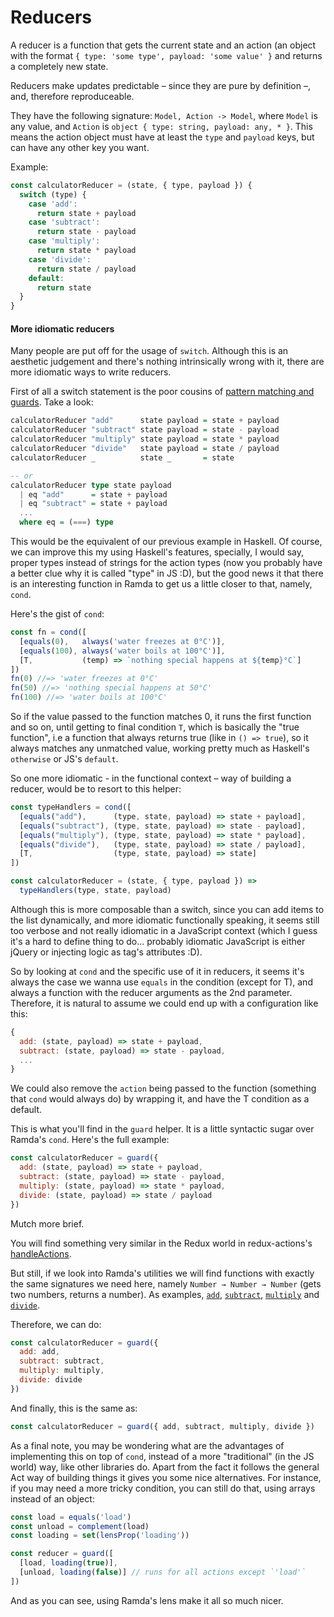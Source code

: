 # Reducers

A reducer is a function that gets the current state and an action (an object
with the format `{ type: 'some type', payload: 'some value' }` and returns a
completely new state.

Reducers make updates predictable – since they are pure by definition –, and,
therefore reproduceable.

They have the following signature: `Model, Action -> Model`, where `Model` is
any value, and `Action` is `object { type: string, payload: any, * }`. This
means the action object must have at least the `type` and `payload` keys, but
can have any other key you want.

Example:

```js
const calculatorReducer = (state, { type, payload }) {
  switch (type) {
    case 'add':
      return state + payload
    case 'subtract':
      return state - payload
    case 'multiply':
      return state * payload
    case 'divide':
      return state / payload
    default:
      return state
  }
}
```

#### More idiomatic reducers

Many people are put off for the usage of `switch`. Although this is an
aesthetic judgement and there's nothing intrinsically wrong with it, there
are more idiomatic ways to write reducers.

First of all a switch statement is the poor cousins of [pattern matching and
guards](http://learnyouahaskell.com/syntax-in-functions). Take a look:

```haskell
calculatorReducer "add"      state payload = state + payload
calculatorReducer "subtract" state payload = state - payload
calculatorReducer "multiply" state payload = state * payload
calculatorReducer "divide"   state payload = state / payload
calculatorReducer _          state _       = state

-- or
calculatorReducer type state payload
  | eq "add"      = state + payload
  | eq "subtract" = state + payload
  ...
  where eq = (===) type
```

This would be the equivalent of our previous example in Haskell. Of course, we
can improve this my using Haskell's features, specially, I would say, proper
types instead of strings for the action types (now you probably have a better
clue why it is called "type" in JS :D), but the good news it that there is an
interesting function in Ramda to get us a little closer to that, namely,
`cond`.

Here's the gist of `cond`:

```js
const fn = cond([
  [equals(0),   always('water freezes at 0°C')],
  [equals(100), always('water boils at 100°C')],
  [T,           (temp) => `nothing special happens at ${temp}°C`]
])
fn(0) //=> 'water freezes at 0°C'
fn(50) //=> 'nothing special happens at 50°C'
fn(100) //=> 'water boils at 100°C'
```

So if the value passed to the function matches 0, it runs the first function
and so on, until getting to final condition `T`, which is basically the "true
function", i.e a function that always returns true (like in `() => true`), so
it always matches any unmatched value, working pretty much as Haskell's
`otherwise` or JS's `default`.

So one more idiomatic - in the functional context – way of building a reducer,
would be to resort to this helper:

```js
const typeHandlers = cond([
  [equals("add"),      (type, state, payload) => state + payload],
  [equals("subtract"), (type, state, payload) => state - payload],
  [equals("multiply"), (type, state, payload) => state * payload],
  [equals("divide"),   (type, state, payload) => state / payload],
  [T,                  (type, state, payload) => state]
])

const calculatorReducer = (state, { type, payload }) =>
  typeHandlers(type, state, payload)
```

Although this is more composable than a switch, since you can add items to the
list dynamically, and more idiomatic functionally speaking, it seems still too
verbose and not really idiomatic in a JavaScript context (which I guess it's a
hard to define thing to do... probably idiomatic JavaScript is either jQuery or
injecting logic as tag's attributes :D).

So by looking at `cond` and the specific use of it in reducers, it seems it's
always the case we wanna use `equals` in the condition (except for T), and
always a function with the reducer arguments as the 2nd parameter. Therefore,
it is natural to assume we could end up with a configuration like this:

```js
{
  add: (state, payload) => state + payload,
  subtract: (state, payload) => state - payload,
  ...
}
```

We could also remove the `action` being passed to the function (something that
`cond` would always do) by wrapping it, and have the T condition as a default.

This is what you'll find in the `guard` helper. It is a little
syntactic sugar over Ramda's `cond`. Here's the full example:

```js
const calculatorReducer = guard({
  add: (state, payload) => state + payload,
  subtract: (state, payload) => state - payload,
  multiply: (state, payload) => state * payload,
  divide: (state, payload) => state / payload
})
```

Mutch more brief.

You will find something very similar in the Redux world in redux-actions's
[handleActions](https://github.com/acdlite/redux-actions#handleactionsreducermap-defaultstate).

But still, if we look into Ramda's utilities we will find
functions with exactly the same signatures we need here, namely `Number → Number
→ Number` (gets two numbers, returns a number). As examples,
[`add`](http://ramdajs.com/0.21.0/docs/#add),
[`subtract`](http://ramdajs.com/0.21.0/docs/#subtract),
[`multiply`](http://ramdajs.com/0.21.0/docs/#multiply) and
[`divide`](http://ramdajs.com/0.21.0/docs/#divide).

Therefore, we can do:

```js
const calculatorReducer = guard({
  add: add,
  subtract: subtract,
  multiply: multiply,
  divide: divide
})
```

And finally, this is the same as:

```js
const calculatorReducer = guard({ add, subtract, multiply, divide })
```

As a final note, you may be wondering what are the advantages of implementing
this on top of `cond`, instead of a more "traditional" (in the JS world) way,
like other libraries do. Apart from the fact it follows the general Act way of
building things it gives you some nice alternatives. For instance, if you may need
a more tricky condition, you can still do that, using arrays instead of an object:

```js
const load = equals('load')
const unload = complement(load)
const loading = set(lensProp('loading'))

const reducer = guard([
  [load, loading(true)],
  [unload, loading(false)] // runs for all actions except `'load'`
])
```

And as you can see, using Ramda's lens make it all so much nicer.
